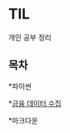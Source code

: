 # TIL
개인 공부 정리

## 목차

*파이썬

 *[금융 데이터 수집](https://github.com/brooklyn-h/study/blob/main/%ED%8C%8C%EC%9D%B4%EC%8D%AC/%EA%B8%88%EC%9C%B5%20%EB%8D%B0%EC%9D%B4%ED%84%B0%20%EC%88%98%EC%A7%91.md)
 
*마크다운

